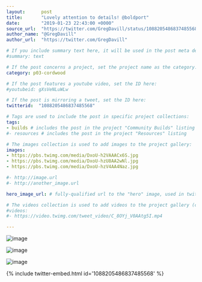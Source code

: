 ```yaml
---
layout:      post
title:       "Lovely attention to details! @boldport"
date:        "2019-01-23 22:43:00 +0000"
source_url:  "https://twitter.com/GregDavill/status/1088205486837485568"
author_name: "@GregDavill"
author_url:  "https://twitter.com/GregDavill"

# If you include summary text here, it will be used in the post meta description instead of an excerpt from the post body
#summary: text

# If the post concerns a project, set the project name as the category:
category: p03-cordwood

# If the post features a youtube video, set the ID here:
#youtubeid: gXsVeNLuWLw

# If the post is mirroring a tweet, set the ID here:
twitterid:  "1088205486837485568"

# Tags are used to include the post in specific project collections:
tags:
- builds # includes the post in the project "Community Builds" listing
#- resources # includes the post in the project "Resources" listing

# The images collection is used to add images to the project gallery:
images:
- https://pbs.twimg.com/media/DxoU-h2VAAACx6S.jpg
- https://pbs.twimg.com/media/DxoU-hzU8AA2wNl.jpg
- https://pbs.twimg.com/media/DxoU-hzV4AA4Naz.jpg

#- http://image.url
#- http://another_image.url

hero_image_url: # fully-qualified url to the "hero" image, used in twitter cards for example

# The videos collection is used to add videos to the project gallery (currently only mp4):
#videos:
#- https://video.twimg.com/tweet_video/C_8OYj_V0AAtg5I.mp4

---
```


![image](https://pbs.twimg.com/media/DxoU-h2VAAACx6S.jpg)

![image](https://pbs.twimg.com/media/DxoU-hzU8AA2wNl.jpg)

![image](https://pbs.twimg.com/media/DxoU-hzV4AA4Naz.jpg)

{% include twitter-embed.html id='1088205486837485568' %}
